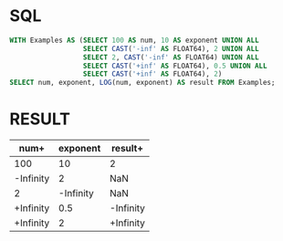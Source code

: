 # SQL
```sql
WITH Examples AS (SELECT 100 AS num, 10 AS exponent UNION ALL
                  SELECT CAST('-inf' AS FLOAT64), 2 UNION ALL
                  SELECT 2, CAST('-inf' AS FLOAT64) UNION ALL
                  SELECT CAST('+inf' AS FLOAT64), 0.5 UNION ALL
                  SELECT CAST('+inf' AS FLOAT64), 2)
SELECT num, exponent, LOG(num, exponent) AS result FROM Examples;
```

# RESULT
| num+      | exponent  | result+   |
|-----------|-----------|-----------|
| 100       | 10        | 2         |
| -Infinity | 2         | NaN       |
| 2         | -Infinity | NaN       |
| +Infinity | 0.5       | -Infinity |
| +Infinity | 2         | +Infinity |
